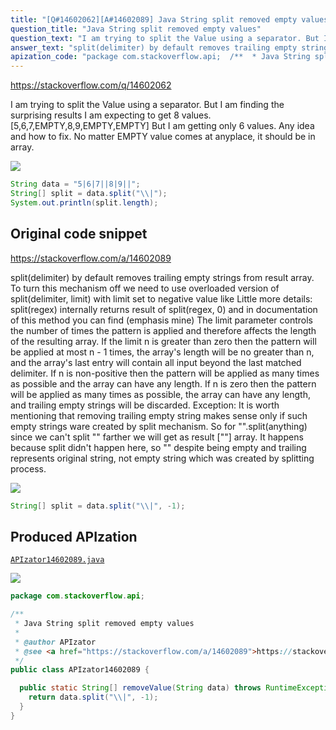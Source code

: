 ```yaml
---
title: "[Q#14602062][A#14602089] Java String split removed empty values"
question_title: "Java String split removed empty values"
question_text: "I am trying to split the Value using a separator. But I am finding the surprising results I am expecting to get 8 values. [5,6,7,EMPTY,8,9,EMPTY,EMPTY] But I am getting only 6 values. Any idea and how to fix. No matter EMPTY value comes at anyplace, it should be in array."
answer_text: "split(delimiter) by default removes trailing empty strings from result array. To turn this mechanism off we need to use overloaded version of split(delimiter, limit) with limit set to negative value like Little more details: split(regex) internally returns result of split(regex, 0) and in documentation of this method you can find (emphasis mine) The limit parameter controls the number of times the pattern is applied and therefore affects the length of the resulting array. If the limit n is greater than zero then the pattern will be applied at most n - 1 times, the array's length will be no greater than n, and the array's last entry will contain all input beyond the last matched delimiter. If n is non-positive then the pattern will be applied as many times as possible and the array can have any length. If n is zero then the pattern will be applied as many times as possible, the array can have any length, and trailing empty strings will be discarded. Exception: It is worth mentioning that removing trailing empty string makes sense only if such empty strings ware created by split mechanism. So for \"\".split(anything) since we can't split \"\" farther we will get as result [\"\"] array. It happens because split didn't happen here, so \"\" despite being empty and trailing represents original string, not empty string which was created by splitting process."
apization_code: "package com.stackoverflow.api;  /**  * Java String split removed empty values  *  * @author APIzator  * @see <a href=\"https://stackoverflow.com/a/14602089\">https://stackoverflow.com/a/14602089</a>  */ public class APIzator14602089 {    public static String[] removeValue(String data) throws RuntimeException {     return data.split(\"\\\\|\", -1);   } }"
---
```


https://stackoverflow.com/q/14602062

I am trying to split the Value using a separator.
But I am finding the surprising results
I am expecting to get 8 values. [5,6,7,EMPTY,8,9,EMPTY,EMPTY]
But I am getting only 6 values.
Any idea and how to fix. No matter EMPTY value comes at anyplace, it should be in array.


<div class="code-logo"><img src="/stackoverflow.png" /></div>

```java
String data = "5|6|7||8|9||";
String[] split = data.split("\\|");
System.out.println(split.length);
```


## Original code snippet

https://stackoverflow.com/a/14602089

split(delimiter) by default removes trailing empty strings from result array. To turn this mechanism off we need to use overloaded version of split(delimiter, limit) with limit set to negative value like
Little more details:
split(regex) internally returns result of split(regex, 0) and in documentation of this method you can find (emphasis mine)
The limit parameter controls the number of times the pattern is applied and therefore affects the length of the resulting array.
If the limit n is greater than zero then the pattern will be applied at most n - 1 times, the array&#x27;s length will be no greater than n, and the array&#x27;s last entry will contain all input beyond the last matched delimiter.
If n is non-positive then the pattern will be applied as many times as possible and the array can have any length.
If n is zero then the pattern will be applied as many times as possible, the array can have any length, and trailing empty strings will be discarded.
Exception:
It is worth mentioning that removing trailing empty string makes sense only if such empty strings ware created by split mechanism. So for &quot;&quot;.split(anything) since we can&#x27;t split &quot;&quot; farther we will get as result [&quot;&quot;] array.
It happens because split didn&#x27;t happen here, so &quot;&quot; despite being empty and trailing represents original string, not empty string which was created by splitting process.

<div class="code-logo"><img src="/stackoverflow.png" /></div>

```java
String[] split = data.split("\\|", -1);
```

## Produced APIzation

[`APIzator14602089.java`](https://github.com/pasqualesalza/apization-temp-data/raw/master/search/APIzator14602089.java)

<div class="code-logo"><img src="/apizator.png" /></div>

```java
package com.stackoverflow.api;

/**
 * Java String split removed empty values
 *
 * @author APIzator
 * @see <a href="https://stackoverflow.com/a/14602089">https://stackoverflow.com/a/14602089</a>
 */
public class APIzator14602089 {

  public static String[] removeValue(String data) throws RuntimeException {
    return data.split("\\|", -1);
  }
}

```
